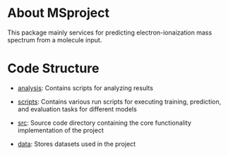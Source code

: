 # About MSproject

This package mainly services for predicting electron-ionaization mass spectrum from a molecule input.

# Code Structure

- [analysis](MSproject/analysis): Contains scripts for analyzing results

- [scripts](MSproject/scripts): Contains various run scripts for executing training, prediction, and evaluation tasks for different models

- [src](MSproject/src): Source code directory containing the core functionality implementation of the project
 
- [data](MSproject/data): Stores datasets used in the project

